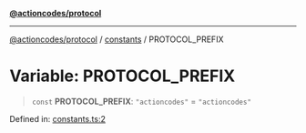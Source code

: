 [**@actioncodes/protocol**](../../README.md)

***

[@actioncodes/protocol](../../modules.md) / [constants](../README.md) / PROTOCOL\_PREFIX

# Variable: PROTOCOL\_PREFIX

> `const` **PROTOCOL\_PREFIX**: `"actioncodes"` = `"actioncodes"`

Defined in: [constants.ts:2](https://github.com/otaprotocol/actioncodes/blob/8a4aa3018c6ed7e0af5268c1fef98a56ef85fed1/src/constants.ts#L2)
